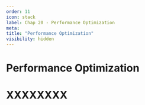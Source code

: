 ```yaml
---
order: 11
icon: stack
label: Chap 20 - Performance Optimization
meta:
title: "Performance Optimization"
visibility: hidden
---
```

# Performance Optimization



# XXXXXXXX

